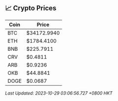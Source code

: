 ## 📈 Crypto Prices

| Coin | Price |
| ---- | ----- |
| BTC | $34172.9940 |
| ETH | $1784.4100 |
| BNB | $225.7911 |
| CRV | $0.4811 |
| ARB | $0.9236 |
| OKB | $44.8841 |
| DOGE | $0.0687 |

_Last Updated: 2023-10-29 03:06:56.727 +0800 HKT_